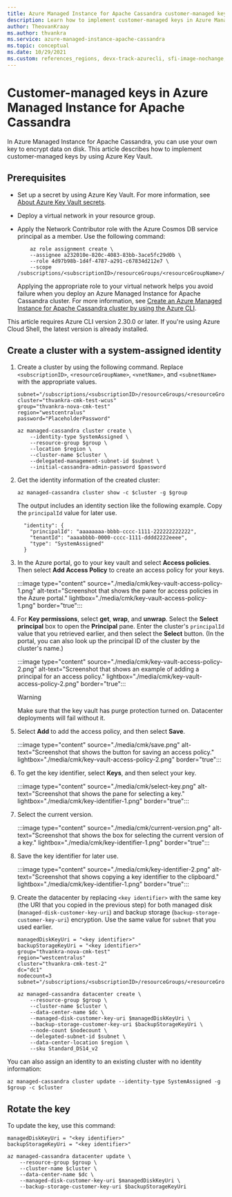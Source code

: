 ```yaml
---
title: Azure Managed Instance for Apache Cassandra customer-managed keys
description: Learn how to implement customer-managed keys in Azure Managed Instance for Apache Cassandra by using Azure Key Vault.
author: TheovanKraay
ms.author: thvankra
ms.service: azure-managed-instance-apache-cassandra
ms.topic: conceptual
ms.date: 10/29/2021
ms.custom: references_regions, devx-track-azurecli, sfi-image-nochange, sfi-ropc-blocked
---
```


# Customer-managed keys in Azure Managed Instance for Apache Cassandra

In Azure Managed Instance for Apache Cassandra, you can use your own key to encrypt data on disk. This article describes how to implement customer-managed keys by using Azure Key Vault.

## Prerequisites

- Set up a secret by using Azure Key Vault. For more information, see [About Azure Key Vault secrets](/azure/key-vault/secrets/about-secrets).
- Deploy a virtual network in your resource group.
- Apply the Network Contributor role with the Azure Cosmos DB service principal as a member. Use the following command:

  ```azurecli-interactive  
      az role assignment create \
      --assignee a232010e-820c-4083-83bb-3ace5fc29d0b \
      --role 4d97b98b-1d4f-4787-a291-c67834d212e7 \
      --scope /subscriptions/<subscriptionID>/resourceGroups/<resourceGroupName>/providers/Microsoft.Network/virtualNetworks/<vnetName>
  ```

  Applying the appropriate role to your virtual network helps you avoid failure when you deploy an Azure Managed Instance for Apache Cassandra cluster. For more information, see [Create an Azure Managed Instance for Apache Cassandra cluster by using the Azure CLI](create-cluster-cli.md).

This article requires Azure CLI version 2.30.0 or later. If you're using Azure Cloud Shell, the latest version is already installed.

## <a id="create-cluster"></a>Create a cluster with a system-assigned identity

1. Create a cluster by using the following command. Replace `<subscriptionID>`, `<resourceGroupName>`, `<vnetName>`, and `<subnetName>` with the appropriate values.

    ```azurecli-interactive
    subnet="/subscriptions/<subscriptionID>/resourceGroups/<resourceGroupName>/providers/Microsoft.Network/virtualNetworks/<vnetName>/subnets/<subnetName>"
    cluster="thvankra-cmk-test-wcus"
    group="thvankra-nova-cmk-test"
    region="westcentralus"
    password="PlaceholderPassword"
    
    az managed-cassandra cluster create \
        --identity-type SystemAssigned \
        --resource-group $group \
        --location $region \
        --cluster-name $cluster \
        --delegated-management-subnet-id $subnet \
        --initial-cassandra-admin-password $password
    ```

1. Get the identity information of the created cluster:

    ```azurecli-interactive
    az managed-cassandra cluster show -c $cluster -g $group
    ```

    The output includes an identity section like the following example. Copy the `principalId` value for later use.

    ```shell
      "identity": {
        "principalId": "aaaaaaaa-bbbb-cccc-1111-222222222222",
        "tenantId": "aaaabbbb-0000-cccc-1111-dddd2222eeee",
        "type": "SystemAssigned"
      }
    ```

1. In the Azure portal, go to your key vault and select **Access policies**. Then select **Add Access Policy** to create an access policy for your keys.

   :::image type="content" source="./media/cmk/key-vault-access-policy-1.png" alt-text="Screenshot that shows the pane for access policies in the Azure portal." lightbox="./media/cmk/key-vault-access-policy-1.png" border="true":::

1. For **Key permissions**, select **get**, **wrap**, and **unwrap**. Select the **Select principal** box to open the **Principal** pane. Enter the cluster's `principalId` value that you retrieved earlier, and then select the **Select** button. (In the portal, you can also look up the principal ID of the cluster by the cluster's name.)

   :::image type="content" source="./media/cmk/key-vault-access-policy-2.png" alt-text="Screenshot that shows an example of adding a principal for an access policy." lightbox="./media/cmk/key-vault-access-policy-2.png" border="true":::

   > [!WARNING]
   > Make sure that the key vault has purge protection turned on. Datacenter deployments will fail without it.

1. Select **Add** to add the access policy, and then select **Save**.

   :::image type="content" source="./media/cmk/save.png" alt-text="Screenshot that shows the button for saving an access policy." lightbox="./media/cmk/key-vault-access-policy-2.png" border="true":::

1. To get the key identifier, select **Keys**, and then select your key.

   :::image type="content" source="./media/cmk/select-key.png" alt-text="Screenshot that shows the pane for selecting a key." lightbox="./media/cmk/key-identifier-1.png" border="true":::

1. Select the current version.

   :::image type="content" source="./media/cmk/current-version.png" alt-text="Screenshot that shows the box for selecting the current version of a key." lightbox="./media/cmk/key-identifier-1.png" border="true":::

1. Save the key identifier for later use.

   :::image type="content" source="./media/cmk/key-identifier-2.png" alt-text="Screenshot that shows copying a key identifier to the clipboard." lightbox="./media/cmk/key-identifier-1.png" border="true":::

1. Create the datacenter by replacing `<key identifier>` with the same key (the URI that you copied in the previous step) for both managed disk (`managed-disk-customer-key-uri`) and backup storage (`backup-storage-customer-key-uri`) encryption. Use the same value for `subnet` that you used earlier.

    ```azurecli-interactive
    managedDiskKeyUri = "<key identifier>"
    backupStorageKeyUri = "<key identifier>"
    group="thvankra-nova-cmk-test"
    region="westcentralus"
    cluster="thvankra-cmk-test-2"
    dc="dc1"
    nodecount=3
    subnet="/subscriptions/<subscriptionID>/resourceGroups/<resourceGroupName>/providers/Microsoft.Network/virtualNetworks/<vnetName>/subnets/<subnetName>"
        
    az managed-cassandra datacenter create \
        --resource-group $group \
        --cluster-name $cluster \
        --data-center-name $dc \
        --managed-disk-customer-key-uri $managedDiskKeyUri \
        --backup-storage-customer-key-uri $backupStorageKeyUri \
        --node-count $nodecount \
        --delegated-subnet-id $subnet \
        --data-center-location $region \
        --sku Standard_DS14_v2
    ```

You can also assign an identity to an existing cluster with no identity information:

```azurecli-interactive
az managed-cassandra cluster update --identity-type SystemAssigned -g $group -c $cluster
```

## <a id="update-cluster"></a>Rotate the key

To update the key, use this command:

```azurecli-interactive
managedDiskKeyUri = "<key identifier>"
backupStorageKeyUri = "<key identifier>"
    
az managed-cassandra datacenter update \
    --resource-group $group \
    --cluster-name $cluster \ 
    --data-center-name $dc \
    --managed-disk-customer-key-uri $managedDiskKeyUri \
    --backup-storage-customer-key-uri $backupStorageKeyUri
```
